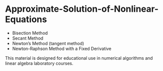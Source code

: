 # Approximate-Solution-of-Nonlinear-Equations

- Bisection Method
- Secant Method
- Newton’s Method (tangent method)
- Newton-Raphson Method with a Fixed Derivative

This material is designed for educational use in numerical algorithms and linear algebra laboratory courses.
